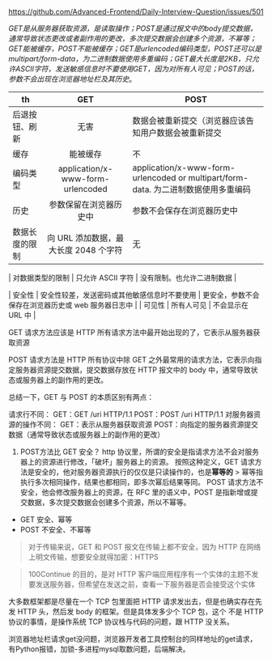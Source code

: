 https://github.com/Advanced-Frontend/Daily-Interview-Question/issues/501

*GET是从服务器获取资源，是读取操作；POST是通过报文中的body提交数据，通常导致状态更改或者副作用的更改，多次提交数据会创建多个资源，不幂等；GET能被缓存，POST不能被缓存；GET是urlencoded编码类型，POST还可以是multipart/form-data，为二进制数据使用多重编码；GET最大长度是2KB，只允许ASCII字符，发送敏感信息时不要使用GET，因为对所有人可见；POST的话，参数不会出现在浏览器地址栏及其历史*。

| th | GET | POST |
| ---- | :--: | ---- |
| 后退按钮、刷新 | 无害 | 数据会被重新提交（浏览器应该告知用户数据会被重新提交 |
| 缓存 | 能被缓存 | 不 |
| 编码类型 | application/x-www-form-urlencoded | application/x-www-form-urlencoded or multipart/form-data. 为二进制数据使用多重编码 |
| 历史 | 参数保留在浏览器历史中 | 参数不会保存在浏览器历史中 |
| 数据长度的限制 | 向 URL 添加数据，最大长度 2048 个字符 | 无 |

| 对数据类型的限制 | 只允许 ASCII 字符 | 没有限制。也允许二进制数据 |

| 安全性 | 安全性较差，发送密码或其他敏感信息时不要使用 | 更安全，参数不会保存在浏览器历史或 web 服务器日志中 |
| 可见性 | 所有人可见 | 不会显示在 URL 中 |

GET 请求方法应该是 HTTP 所有请求方法中最开始出现的了，它表示从服务器获取资源

POST 请求方法是 HTTP 所有协议中除 GET 之外最常用的请求方法，它表示向指定服务器资源提交数据，提交数据存放在 HTTP 报文中的 body 中，通常导致状态或服务器上的副作用的更改。

总结一下，GET 与 POST 的本质区别有两点：

请求行不同：
GET：GET /uri HTTP/1.1
POST：POST /uri HTTP/1.1
对服务器资源的操作不同：
GET：表示从服务器获取资源
POST：向指定的服务器资源提交数据（通常导致状态或服务器上的副作用的更改）

1. POST方法比 GET 安全？
   http 协议里，所谓的安全是指请求方法不会对服务器上的资源进行修改，「破坏」服务器上的资源。
   按照这种定义，GET 请求方法是安全的，他对服务器资源执行的仅仅是只读操作的，也是**幂等的** > 幂等指执行多次相同操作，结果也都相同，即多次幂后结果等同。
   POST 请求方法不安全，他会修改服务器上的资源，在 RFC 里的语义中，POST 是指新增或提交数据，多次提交数据会创建多个资源，所以不幂等。

- GET 安全、幂等
- POST 不安全、不幂等

> 对于传输来说，GET 和 POST 报文在传输上都不安全，因为 HTTP 在网络上明文传输，想要安全就得加密：HTTPS

> 100Continue 的目的，是对 HTTP 客户端应用程序有一个实体的主题不发要发送服务器，但希望在发送之前，查看一下服务器是否会接受这个实体

大多数框架都是尽量在一个 TCP 包里面把 HTTP 请求发出去，但是也确实存在先发 HTTP 头，然后发 body 的框架。但是具体发多少个 TCP 包，这个 不是 HTTP 协议的事情，是操作系统 TCP 协议栈与代码的问题，跟 HTTP 没关系。

浏览器地址栏请求get没问题，浏览器开发者工具控制台的同样地址的get请求，有Python报错，加锁-多进程mysql取数问题，后端解决。
